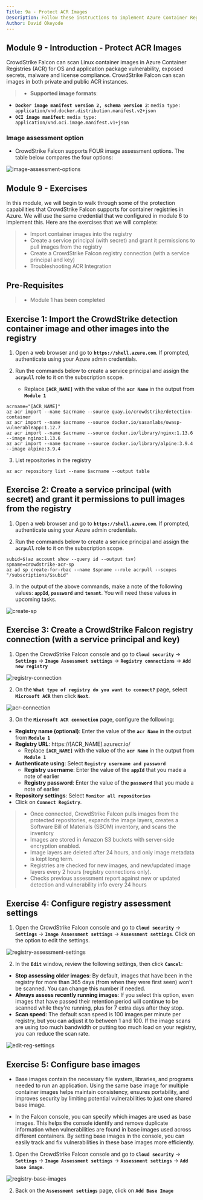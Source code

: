 ```yaml
---
Title: 9a - Protect ACR Images
Description: Follow these instructions to implement Azure Container Registry (ACR)scanning using CrowdStrike Falcon
Author: David Okeyode
---
```


## Module 9 - Introduction - Protect ACR Images
CrowdStrike Falcon can scan Linux container images in Azure Container Registries (ACR) for OS and application package vulnerability, exposed secrets, malware and license compliance. CrowdStrike Falcon can scan images in both private and public ACR instances.

> * **Supported image formats**:
  * **`Docker image manifest version 2, schema version 2`**: `media type: application/vnd.docker.distribution.manifest.v2+json`
  * **`OCI image manifest`**: `media type: application/vnd.oci.image.manifest.v1+json`

### Image assessment option
* CrowdStrike Falcon supports FOUR image assessment options. The table below compares the four options:

![image-assessment-options](../images/2-image-assessment-comparison.png)

## Module 9 - Exercises
In this module, we will begin to walk through some of the protection capabilities that CrowdStrike Falcon supports for container registries in Azure. We will use the same credential that we configured in module 6 to implement this. Here are the exercises that we will complete:

> * Import container images into the registry
> * Create a service principal (with secret) and grant it permissions to pull images from the registry
> * Create a CrowdStrike Falcon registry connection (with a service principal and key)
> * Troubleshooting ACR Integration

## Pre-Requisites
> * Module 1 has been completed

## Exercise 1: Import the CrowdStrike detection container image and other images into the registry
1. Open a web browser and go to **`https://shell.azure.com`**. If prompted, authenticate using your Azure admin credentials.

2. Run the commands below to create a service principal and assign the **`acrpull`** role to it on the subscription scope.
    * Replace **`[ACR_NAME]`** with the value of the **`acr Name`** in the output from **`Module 1`**
```
acrname="[ACR_NAME]"
az acr import --name $acrname --source quay.io/crowdstrike/detection-container
az acr import --name $acrname --source docker.io/sasanlabs/owasp-vulnerableapp:1.12.7
az acr import --name $acrname --source docker.io/library/nginx:1.13.6 --image nginx:1.13.6
az acr import --name $acrname --source docker.io/library/alpine:3.9.4 --image alpine:3.9.4
```

3. List repositories in the registry
```
az acr repository list --name $acrname --output table
```

## Exercise 2: Create a service principal (with secret) and grant it permissions to pull images from the registry

1. Open a web browser and go to **`https://shell.azure.com`**. If prompted, authenticate using your Azure admin credentials.

2. Run the commands below to create a service principal and assign the **`acrpull`** role to it on the subscription scope.
```
subid=$(az account show --query id --output tsv)
spname=crowdstrike-acr-sp
az ad sp create-for-rbac --name $spname --role acrpull --scopes "/subscriptions/$subid"
```

3. In the output of the above commands, make a note of the following values: **`appId`**, **`password`** and **`tenant`**. You will need these values in upcoming tasks.

![create-sp](../images/2-create-sp.png)


## Exercise 3: Create a CrowdStrike Falcon registry connection (with a service principal and key)

1. Open the CrowdStrike Falcon console and go to **`Cloud security`** → **`Settings`** → **`Image Assessment settings`** → **`Registry connections`** → **`Add new registry`**

![registry-connection](../images/2-registry-connection.png)

2. On the **`What type of registry do you want to connect?`** page, select **`Microsoft ACR`** then click **`Next`**.

![acr-connection](../images/2-add-acr-connection.png)

3. On the **`Microsoft ACR connection`** page, configure the following:
* **Registry name (optional)**: Enter the value of the **`acr Name`** in the output from **`Module 1`**
* **Registry URL**: https://[ACR_NAME].azurecr.io/
    * Replace **`[ACR_NAME]`** with the value of the **`acr Name`** in the output from **`Module 1`**
* **Authenticate using**: Select **`Registry username and password`**
    * **Registry username**: Enter the value of the **`appId`** that you made a note of earlier
    * **Registry password**: Enter the value of the **`password`** that you made a note of earlier
* **Repository settings**: Select **`Monitor all repositories`**
* Click on **`Connect Registry`**.

> * Once connected, CrowdStrike Falcon pulls images from the protected repositories, expands the image layers, creates a Software Bill of Materials (SBOM) inventory, and scans the inventory
> * Images are stored in Amazon S3 buckets with server-side encryption enabled. 
> * Image layers are deleted after 24 hours, and only image metadata is kept long term.
> * Registries are checked for new images, and new/updated image layers every 2 hours (registry connections only).
> * Checks previous assessment report against new or updated detection and vulnerability info every 24 hours

## Exercise 4: Configure registry assessment settings

1. Open the CrowdStrike Falcon console and go to **`Cloud security`** → **`Settings`** → **`Image Assessment settings`** → **`Assessment settings`**. Click on the option to edit the settings.

![registry-assessment-settings](../images/2-registry-assessment-settings.png)

2. In the **`Edit`** window, review the following settings, then click **`Cancel`**:
* **Stop assessing older images**: By default, images that have been in the registry for more than 365 days (from when they were first seen) won't be scanned. You can change this number if needed.
* **Always assess recently running images**: If you select this option, even images that have passed their retention period will continue to be scanned while they're running, plus for 7 extra days after they stop.
* **Scan speed**: The default scan speed is 100 images per minute per registry, but you can adjust it to between 1 and 100. If the image scans are using too much bandwidth or putting too much load on your registry, you can reduce the scan rate.

![edit-reg-settings](../images/2-edit-reg-settings.png)


## Exercise 5: Configure base images
* Base images contain the necessary file system, libraries, and programs needed to run an application. Using the same base image for multiple container images helps maintain consistency, ensures portability, and improves security by limiting potential vulnerabilities to just one shared base image.

* In the Falcon console, you can specify which images are used as base images. This helps the console identify and remove duplicate information when vulnerabilities are found in base images used across different containers. By setting base images in the console, you can easily track and fix vulnerabilities in these base images more efficiently.

1. Open the CrowdStrike Falcon console and go to **`Cloud security`** → **`Settings`** → **`Image Assessment settings`** → **`Assessment settings`** → **`Add base image`**.

![registry-base-images](../images/2-base-image.png)

2. Back on the **`Assessment settings`** page, click on **`Add Base Image`**